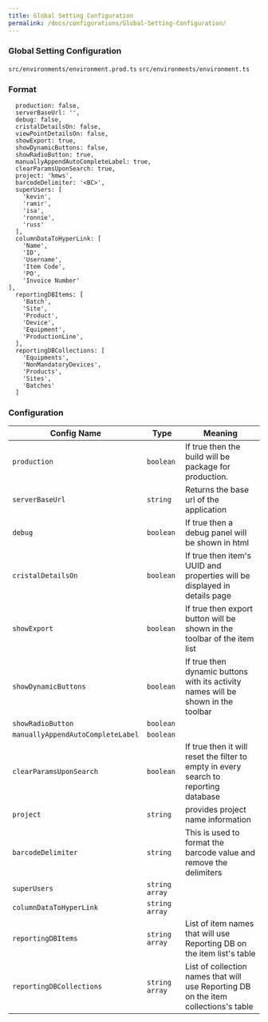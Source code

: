 ```yaml
---
title: Global Setting Configuration
permalink: /docs/configurations/Global-Setting-Configuration/
---
```


### Global Setting Configuration
`src/environments/environment.prod.ts`
`src/environments/environment.ts`

### Format
```
  production: false,
  serverBaseUrl: '',
  debug: false,
  cristalDetailsOn: false,
  viewPointDetailsOn: false,
  showExport: true,
  showDynamicButtons: false,
  showRadioButton: true,
  manuallyAppendAutoCompleteLabel: true,
  clearParamsUponSearch: true,
  project: 'hmws',
  barcodeDelimiter: '<BC>',
  superUsers: [
    'kevin',
    'ramir',
    'isa',
    'ronnie',
    'russ'
  ],
  columnDataToHyperLink: [
    'Name',
    'ID',
    'Username',
    'Item Code',
    'PO',
    'Invoice Number'
],
  reportingDBItems: [
    'Batch',
    'Site',
    'Product',
    'Device',
    'Equipment',
    'ProductionLine',
  ],
  reportingDBCollections: [
    'Equipments',
    'NonMandatoryDevices',
    'Products',
    'Sites',
    'Batches'
  ]

```
### Configuration

| Config Name | Type | Meaning |
| ------------- | ------------- | ------------- |
| `production` | `boolean` | If true then the build will be package for production. |
| `serverBaseUrl`|`string`|Returns the base url of the application|
|`debug`|`boolean`|If true then a debug panel will be shown in html|
|`cristalDetailsOn`|`boolean`|If true then item's UUID and properties will be displayed in details page|
|`showExport`|`boolean`|If true then export button will be shown in the toolbar of the item list|
|`showDynamicButtons`|`boolean`|If true then dynamic buttons with its activity names will be shown in the toolbar|
|`showRadioButton`|`boolean`||
|`manuallyAppendAutoCompleteLabel`|`boolean`||
|`clearParamsUponSearch`|`boolean`|If true then it will reset the filter to empty in every search to reporting database|
|`project`|`string`|provides project name information|
|`barcodeDelimiter`|`string`|This is used to format the barcode value and remove the delimiters|
|`superUsers`|`string array`||
|`columnDataToHyperLink`|`string array`||
|`reportingDBItems`|`string array`|List of item names that will use Reporting DB on the item list's table|
|`reportingDBCollections`|`string array`|List of collection names that will use Reporting DB on the item collections's table|
